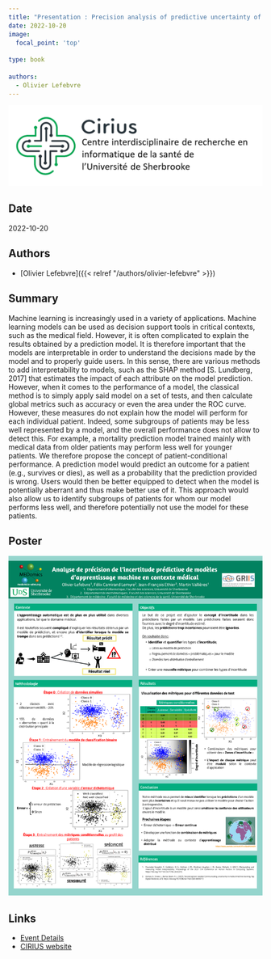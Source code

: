 ```yaml
---
title: "Presentation : Precision analysis of predictive uncertainty of machine learning models in medical context"
date: 2022-10-20
image:
  focal_point: 'top'

type: book

authors:
  - Olivier Lefebvre
---
```


![CIRIUS](cirius-blanc.png)

## Date

2022-10-20

## Authors

- [Olivier Lefebvre]({{< relref "/authors/olivier-lefebvre" >}})

## Summary

Machine learning is increasingly used in a variety of applications. Machine learning 
  models can be used as decision support tools in critical contexts, such as the medical field. 
  However, it is often complicated to explain the results obtained by a prediction model. 
  It is therefore important that the models are interpretable in order to understand the decisions 
  made by the model and to properly guide users. In this sense, there are various methods to add 
  interpretability to models, such as the SHAP method [S. Lundberg, 2017] that estimates the impact 
  of each attribute on the model prediction. However, when it comes to the performance of a model, 
  the classical method is to simply apply said model on a set of tests, and then calculate global 
  metrics such as accuracy or even the area under the ROC curve. However, these measures do not 
  explain how the model will perform for each individual patient. Indeed, some subgroups of patients 
  may be less well represented by a model, and the overall performance does not allow to detect this. 
  For example, a mortality prediction model trained mainly with medical data from older patients may 
  perform less well for younger patients. We therefore propose the concept of patient-conditional 
  performance. A prediction model would predict an outcome for a patient (e.g., survives or dies), 
  as well as a probability that the prediction provided is wrong. Users would then be better equipped 
  to detect when the model is potentially aberrant and thus make better use of it. This approach would 
  also allow us to identify subgroups of patients for whom our model performs less well, and therefore 
  potentially not use the model for these patients.

## Poster
  ![Poster](cirius-ol.png)

## Links

- [Event Details](https://www.dropbox.com/s/qshut4vilvaja93/Programmation_Cirius_JS_2022.pdf?dl=0)
- [CIRIUS website](https://cirius.ca/)
